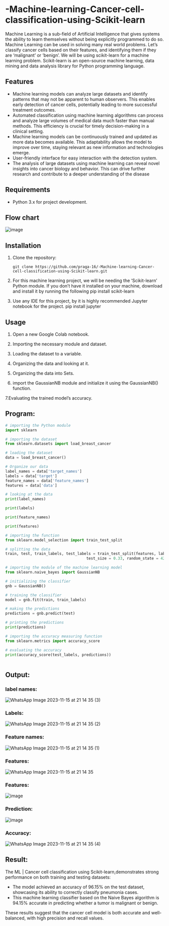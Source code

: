 # -Machine-learning-Cancer-cell-classification-using-Scikit-learn

Machine Learning is a sub-field of Artificial Intelligence that gives systems the ability to learn themselves without being explicitly programmed to do so. Machine Learning can be used in solving many real world problems. 
Let’s classify cancer cells based on their features, and identifying them if they are ‘malignant’ or ‘benign’. We will be using scikit-learn for a machine learning problem. Scikit-learn is an open-source machine learning, data mining and data analysis library for Python programming language.
## Features

- Machine learning models can analyze large datasets and identify patterns that may not be apparent to human observers. This enables early detection of cancer cells, potentially leading to more successful treatment outcomes.
- Automated classification using machine learning algorithms can process and analyze large volumes of medical data much faster than manual methods. This efficiency is crucial for timely decision-making in a clinical setting.
- Machine learning models can be continuously trained and updated as more data becomes available. This adaptability allows the model to improve over time, staying relevant as new information and technologies emerge.
- User-friendly interface for easy interaction with the detection system.
- The analysis of large datasets using machine learning can reveal novel insights into cancer biology and behavior. This can drive further research and contribute to a deeper understanding of the disease
## Requirements

- Python 3.x for project development.

## Flow chart
![image](https://github.com/praga-16/-Machine-learning-Cancer-cell-classification-using-Scikit-learn/assets/95266924/88cd72ea-9bda-4121-9495-745605b09f6a)



## Installation

1. Clone the repository:

   ```shell
   git clone https://github.com/praga-16/-Machine-learning-Cancer-cell-classification-using-Scikit-learn.git

2. For this machine learning project, we will be needing the ‘Scikit-learn’ Python module. If you don’t have it installed on your machine, download and install it by running the following
 pip install scikit-learn
3. Use any IDE for this project, by it is highly recommended Jupyter notebook for the project.
 pip install jupyter

## Usage

1. Open a new Google Colab notebook.

2. Importing the necessary module and dataset.

3. Loading the dataset to a variable. 

4. Organizing the data and looking at it. 

5. Organizing the data into Sets.

6. import the GaussianNB module and initialize it using the GaussianNB() function.

7.Evaluating the trained model’s accuracy.

## Program:

```python
# importing the Python module
import sklearn

# importing the dataset
from sklearn.datasets import load_breast_cancer

# loading the dataset
data = load_breast_cancer()

# Organize our data
label_names = data['target_names']
labels = data['target']
feature_names = data['feature_names']
features = data['data']

# looking at the data
print(label_names)

print(labels)

print(feature_names)

print(features)

# importing the function
from sklearn.model_selection import train_test_split

# splitting the data
train, test, train_labels, test_labels = train_test_split(features, labels,
									test_size = 0.33, random_state = 42)

# importing the module of the machine learning model
from sklearn.naive_bayes import GaussianNB

# initializing the classifier
gnb = GaussianNB()

# training the classifier
model = gnb.fit(train, train_labels)

# making the predictions
predictions = gnb.predict(test)

# printing the predictions
print(predictions)

# importing the accuracy measuring function
from sklearn.metrics import accuracy_score

# evaluating the accuracy
print(accuracy_score(test_labels, predictions))



``` 
## Output:

### label names:
![WhatsApp Image 2023-11-15 at 21 14 35 (3)](https://github.com/praga-16/-Machine-learning-Cancer-cell-classification-using-Scikit-learn/assets/95266924/d15c3db9-f1e2-4d00-b98d-0e239861b179)

### Labels:
![WhatsApp Image 2023-11-15 at 21 14 35 (2)](https://github.com/praga-16/-Machine-learning-Cancer-cell-classification-using-Scikit-learn/assets/95266924/5f2dc05b-b826-46ef-9b9a-356101035728)

### Feature names:
![WhatsApp Image 2023-11-15 at 21 14 35 (1)](https://github.com/praga-16/-Machine-learning-Cancer-cell-classification-using-Scikit-learn/assets/95266924/7a000d24-786e-4370-b670-79ab76cd80a7)

### Features:
![WhatsApp Image 2023-11-15 at 21 14 35](https://github.com/praga-16/-Machine-learning-Cancer-cell-classification-using-Scikit-learn/assets/95266924/f09bb376-1cae-489e-aaa3-5bb5d9d22ce1)

### Features:
![image](https://github.com/praga-16/-Machine-learning-Cancer-cell-classification-using-Scikit-learn/assets/95266924/b1031495-c445-4bdc-ad89-c32f52b8f1da)

### Prediction:
![image](https://github.com/praga-16/-Machine-learning-Cancer-cell-classification-using-Scikit-learn/assets/95266924/e64d7173-5a83-443d-98c7-03ef317b582a)

### Accuracy:
![WhatsApp Image 2023-11-15 at 21 14 35 (4)](https://github.com/praga-16/-Machine-learning-Cancer-cell-classification-using-Scikit-learn/assets/95266924/b1e99417-32f0-4ede-be37-7f36ba52a043)

## Result:
The ML | Cancer cell classification using Scikit-learn,demonstrates strong performance on both training and testing datasets:

- The model achieved an accuracy of 96.15% on the test dataset, showcasing its ability to correctly classify pneumonia cases.
- This machine learning classifier based on the Naive Bayes algorithm is 94.15% accurate in predicting whether a tumor is malignant or benign.

These results suggest that the cancer cell model is both accurate and well-balanced, with high precision and recall values.
